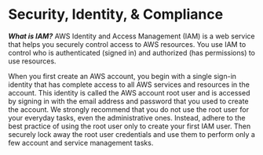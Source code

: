 # Security, Identity, & Compliance

*****What is IAM?*****
AWS Identity and Access Management (IAM) is a web service that helps you securely control access to AWS resources.
You use IAM to control who is authenticated (signed in) and authorized (has permissions) to use resources.

When you first create an AWS account, you begin with a single sign-in identity that has complete access to all AWS services
and resources in the account. This identity is called the AWS account root user and is accessed by signing in with the email address
and password that you used to create the account. We strongly recommend that you do not use the root user for your everyday tasks,
even the administrative ones. Instead, adhere to the best practice of using the root user only to create your first IAM user. 
Then securely lock away the root user credentials and use them to perform only a few account and service management tasks.



